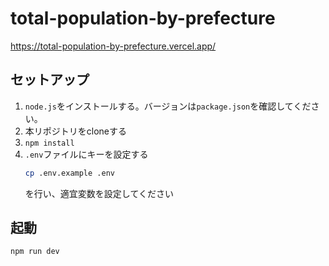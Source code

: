 # total-population-by-prefecture

https://total-population-by-prefecture.vercel.app/

## セットアップ
1. `node.js`をインストールする。バージョンは`package.json`を確認してください。
2. 本リポジトリをcloneする
3. `npm install`
4. `.env`ファイルにキーを設定する
   ```sh
   cp .env.example .env
   ```
   を行い、適宜変数を設定してください

## 起動
```sh
npm run dev
```
